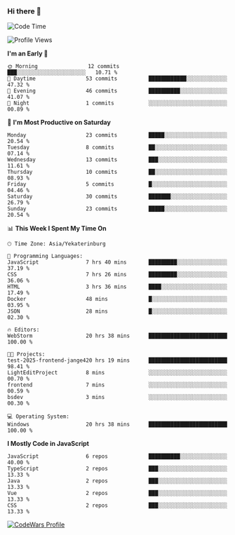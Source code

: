 ### Hi there 👋

<!--START_SECTION:waka-->
![Code Time](http://img.shields.io/badge/Code%20Time-89%20hrs%2044%20mins-blue)

![Profile Views](http://img.shields.io/badge/Profile%20Views-1-blue)

**I'm an Early 🐤** 

```text
🌞 Morning                12 commits          ███░░░░░░░░░░░░░░░░░░░░░░   10.71 % 
🌆 Daytime                53 commits          ████████████░░░░░░░░░░░░░   47.32 % 
🌃 Evening                46 commits          ██████████░░░░░░░░░░░░░░░   41.07 % 
🌙 Night                  1 commits           ░░░░░░░░░░░░░░░░░░░░░░░░░   00.89 % 
```
📅 **I'm Most Productive on Saturday** 

```text
Monday                   23 commits          █████░░░░░░░░░░░░░░░░░░░░   20.54 % 
Tuesday                  8 commits           ██░░░░░░░░░░░░░░░░░░░░░░░   07.14 % 
Wednesday                13 commits          ███░░░░░░░░░░░░░░░░░░░░░░   11.61 % 
Thursday                 10 commits          ██░░░░░░░░░░░░░░░░░░░░░░░   08.93 % 
Friday                   5 commits           █░░░░░░░░░░░░░░░░░░░░░░░░   04.46 % 
Saturday                 30 commits          ███████░░░░░░░░░░░░░░░░░░   26.79 % 
Sunday                   23 commits          █████░░░░░░░░░░░░░░░░░░░░   20.54 % 
```


📊 **This Week I Spent My Time On** 

```text
🕑︎ Time Zone: Asia/Yekaterinburg

💬 Programming Languages: 
JavaScript               7 hrs 40 mins       █████████░░░░░░░░░░░░░░░░   37.19 % 
CSS                      7 hrs 26 mins       █████████░░░░░░░░░░░░░░░░   36.06 % 
HTML                     3 hrs 36 mins       ████░░░░░░░░░░░░░░░░░░░░░   17.49 % 
Docker                   48 mins             █░░░░░░░░░░░░░░░░░░░░░░░░   03.95 % 
JSON                     28 mins             █░░░░░░░░░░░░░░░░░░░░░░░░   02.30 % 

🔥 Editors: 
WebStorm                 20 hrs 38 mins      █████████████████████████   100.00 % 

🐱‍💻 Projects: 
test-2025-frontend-jange420 hrs 19 mins      █████████████████████████   98.41 % 
LightEditProject         8 mins              ░░░░░░░░░░░░░░░░░░░░░░░░░   00.70 % 
frontend                 7 mins              ░░░░░░░░░░░░░░░░░░░░░░░░░   00.59 % 
bsdev                    3 mins              ░░░░░░░░░░░░░░░░░░░░░░░░░   00.30 % 

💻 Operating System: 
Windows                  20 hrs 38 mins      █████████████████████████   100.00 % 
```

**I Mostly Code in JavaScript** 

```text
JavaScript               6 repos             ██████████░░░░░░░░░░░░░░░   40.00 % 
TypeScript               2 repos             ███░░░░░░░░░░░░░░░░░░░░░░   13.33 % 
Java                     2 repos             ███░░░░░░░░░░░░░░░░░░░░░░   13.33 % 
Vue                      2 repos             ███░░░░░░░░░░░░░░░░░░░░░░   13.33 % 
CSS                      2 repos             ███░░░░░░░░░░░░░░░░░░░░░░   13.33 % 
```




<!--END_SECTION:waka-->

[![CodeWars Profile](https://www.codewars.com/users/jange4ik/badges/small)](https://www.codewars.com/users/jange4ik)

